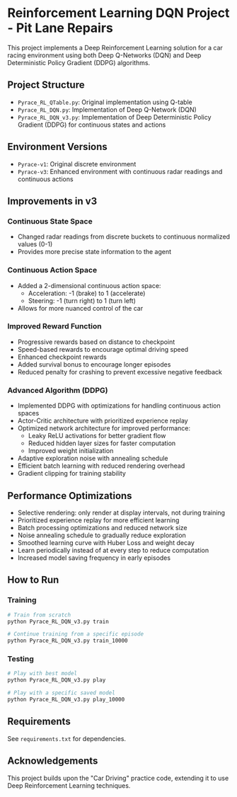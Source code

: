 # Reinforcement Learning DQN Project - Pit Lane Repairs

This project implements a Deep Reinforcement Learning solution for a car racing environment using both Deep Q-Networks (DQN) and Deep Deterministic Policy Gradient (DDPG) algorithms.

## Project Structure

- `Pyrace_RL_QTable.py`: Original implementation using Q-table
- `Pyrace_RL_DQN.py`: Implementation of Deep Q-Network (DQN)
- `Pyrace_RL_DQN_v3.py`: Implementation of Deep Deterministic Policy Gradient (DDPG) for continuous states and actions

## Environment Versions

- `Pyrace-v1`: Original discrete environment
- `Pyrace-v3`: Enhanced environment with continuous radar readings and continuous actions

## Improvements in v3

### Continuous State Space
- Changed radar readings from discrete buckets to continuous normalized values (0-1)
- Provides more precise state information to the agent

### Continuous Action Space
- Added a 2-dimensional continuous action space:
  - Acceleration: -1 (brake) to 1 (accelerate)
  - Steering: -1 (turn right) to 1 (turn left)
- Allows for more nuanced control of the car

### Improved Reward Function
- Progressive rewards based on distance to checkpoint
- Speed-based rewards to encourage optimal driving speed
- Enhanced checkpoint rewards
- Added survival bonus to encourage longer episodes
- Reduced penalty for crashing to prevent excessive negative feedback

### Advanced Algorithm (DDPG)
- Implemented DDPG with optimizations for handling continuous action spaces
- Actor-Critic architecture with prioritized experience replay
- Optimized network architecture for improved performance:
  - Leaky ReLU activations for better gradient flow
  - Reduced hidden layer sizes for faster computation
  - Improved weight initialization
- Adaptive exploration noise with annealing schedule
- Efficient batch learning with reduced rendering overhead
- Gradient clipping for training stability

## Performance Optimizations
- Selective rendering: only render at display intervals, not during training
- Prioritized experience replay for more efficient learning
- Batch processing optimizations and reduced network size
- Noise annealing schedule to gradually reduce exploration
- Smoothed learning curve with Huber Loss and weight decay
- Learn periodically instead of at every step to reduce computation
- Increased model saving frequency in early episodes

## How to Run

### Training
```bash
# Train from scratch
python Pyrace_RL_DQN_v3.py train

# Continue training from a specific episode
python Pyrace_RL_DQN_v3.py train_10000
```

### Testing
```bash
# Play with best model
python Pyrace_RL_DQN_v3.py play

# Play with a specific saved model
python Pyrace_RL_DQN_v3.py play_10000
```

## Requirements
See `requirements.txt` for dependencies.

## Acknowledgements
This project builds upon the "Car Driving" practice code, extending it to use Deep Reinforcement Learning techniques. 